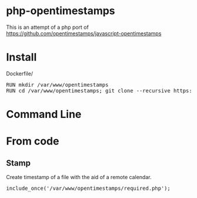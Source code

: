 # php-opentimestamps
This is an attempt of a php port of https://github.com/opentimestamps/javascript-opentimestamps

# Install
Dockerfile/
<pre>
RUN mkdir /var/www/opentimestamps
RUN cd /var/www/opentimestamps; git clone --recursive https://github.com/insidenothing/php-opentimestamps.git
</pre>

# Command Line

# From code
## Stamp
Create timestamp of a file with the aid of a remote calendar.
<pre>
include_once('/var/www/opentimestamps/required.php');



</pre>
